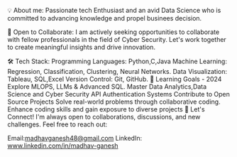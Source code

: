 💡 About me:
Passionate tech Enthusiast and an avid Data Science who is committed to advancing knowledge and propel businees decision.

🤝 Open to Collaborate:
I am actively seeking opportunities to collaborate with fellow professionals in the field of Cyber Security. Let's work together to create meaningful insights and drive innovation.

🛠 Tech Stack:
Programming Languages: Python,C,Java
Machine Learning: Regression, Classification, Clustering, Neural Networks.
Data Visualization: Tableau, SQL,Excel
Version Control: Git, GitHub.
🌱 Learning Goals - 2024
Explore MLOPS, LLMs & Advanced SQL.
Master Data Analytics,Data Science and Cyber Security
API Authentication Systems
Contribute to Open Source Projects
Solve real-world problems through collaborative coding.
Enhance coding skills and gain exposure to diverse projects
🤝 Let's Connect!
I'm always open to collaborations, discussions, and new challenges. Feel free to reach out:

Email:madhavganesh48@gmail.com
LinkedIn: www.linkedin.com/in/madhav-ganesh

